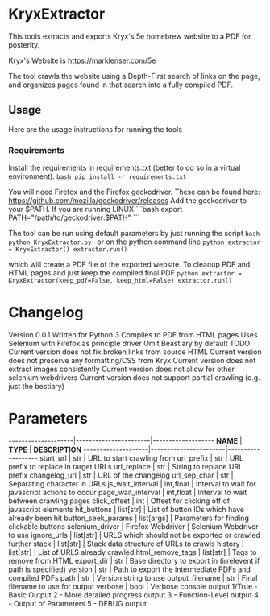 # KryxExtractor

This tools extracts and exports Kryx's 5e homebrew website to a PDF for posterity.

Kryx's Website is https://marklenser.com/5e

The tool crawls the website using a Depth-First search of links on the page, and 
organizes pages found in that search into a fully compiled PDF.

## Usage

Here are the usage instructions for running the tools

### Requirements

Install the requirements in requirements.txt (better to do so in a virtual environment).
    ```bash
    pip install -r requirements.txt
    ```

You will need Firefox and the Firefox geckodriver. These can be found here:
    https://github.com/mozilla/geckodriver/releases
Add the geckodriver to your $PATH. If you are running LINUX
    ```bash
    export PATH="/path/to/geckodriver:$PATH"
    ```

The tool can be run using default parameters by just running the script
    ```bash
    python KryxExtractor.py
    ```
or on the python command line
    ```python
    extractor = KryxExtractor()
    extractor.run()
    ```

which will create a PDF file of the exported website.
To cleanup PDF and HTML pages and just keep the compiled final PDF 
    ```python
        extractor = KryxExtractor(keep_pdf=False, keep_html=False)
        extractor.run()
    ```

# Changelog

Version 0.0.1
    Written for Python 3
    Compiles to PDF from HTML pages
    Uses Selenium with Firefox as principle driver
    Omit Beastiary by default
TODO:
    Current version does not fix broken links from source HTML
    Current version does not preserve any formatting/CSS from Kryx
    Current version does not extract images consistently
    Current version does not allow for other selenium webdrivers
    Current version does not support partial crawling (e.g. just the bestiary)

# Parameters

--------------------|-----------------------|-------------------
**NAME**            |   **TYPE**        |   **DESCRIPTION**
--------------------|-----------------------|-------------------
start_url           |   str                 |   URL to start crawling from
url_prefix          |   str                 |   URL prefix to replace in target URLs
url_replace         |   str                 |   String to replace URL prefix
changelog_url       |   str                 |   URL of the changelog
url_sep_char        |   str                 |   Separating character in URLs
js_wait_interval    |   int,float           |   Interval to wait for javascript actions to occur
page_wait_interval  |   int,float           |   Interval to wait between crawling pages
click_offset        |   int                 |   Offset for clicking off of javascript elements
hit_buttons         |   list[str]           |   List of button IDs which have already been hit
button_seek_params  |   list[args]          |   Parameters for finding clickable buttons
selenium_driver     |   Firefox Webdriver   |   Selenium Webdriver to use
ignore_urls         |   list[str]           |   URLS which should not be exported or crawled further
stack               |   list[str]           |   Stack data structure of URLs to crawls
history             |   list[str]           |   List of URLS already crawled
html_remove_tags    |   list[str]           |   Tags to remove from HTML
export_dir          |   str                 |   Base directory to export in (irrelevent if path is specified)
version             |   str                 |   Path to export the intermediate PDFs and compiled PDFs
path                |   str                 |   Version string to use
output_filename     |   str                 |   Final filename to use for output
verbose             |   bool                |   Verbose console output
                                                    1/True  -   Basic Output
                                                    2       -   More detailed progress output
                                                    3       -   Function-Level output
                                                    4       -   Output of Parameters
                                                    5       -   DEBUG output